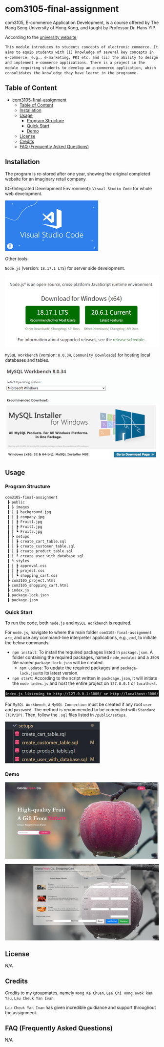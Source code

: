 # com3105-final-assignment

com3105, E-commerce Application Development, is a course offered by The Hang Seng University of Hong Kong, and taught by Professor Dr. Hans YIP. 

According to the [university website](https://www.hsu.edu.hk/en/academic-programmes/undergraduate/ahcc/academic-structure/?shortname=COM3105&cid=2101), 

`
This module introduces to students concepts of electronic commerce. It aims to equip students with (i) knowledge of several key concepts in e-commerce, e.g., e-marketing, PKI etc. and (ii) the ability to design and implement e-commerce applications. There is a project in the module requiring students to develop an e-commerce application, which consolidates the knowledge they have learnt in the programme.
`

## Table of Content
- [com3105-final-assignment](#com3105-final-assignment)
  - [Table of Content](#table-of-content)
  - [Installation](#installation)
  - [Usage](#usage)
    - [Program Structure](#program-structure)
    - [Quick Start](#quick-start)
    - [Demo](#demo)
  - [License](#license)
  - [Credits](#credits)
  - [FAQ (Frequently Asked Questions)](#faq-frequently-asked-questions)

## Installation

The program is re-stored after one year, showing the original completed website for an imaginary retail company.

IDE(Integrated Development Environment): `Visual Studio Code` for whole web development.

![Alt text](/markdown_images/vsc.png)

Other tools: 

`Node.js` (version: `18.17.1 LTS`) for server side development.

![Alt text](/markdown_images/nodejs.png)

`MySQL Workbench` (version: `8.0.34`, `Community Downloads`) for hosting local databases and tables.

![Alt text](/markdown_images/mysql-workbench.png)


## Usage

### Program Structure

```
com3105-final-assignment
 ┣ public
 ┃ ┣ images
 ┃ ┃ ┣ background.jpg
 ┃ ┃ ┣ company.jpg
 ┃ ┃ ┣ Fruit1.jpg
 ┃ ┃ ┣ Fruit2.jpg
 ┃ ┃ ┗ Fruit3.jpg
 ┃ ┣ setups
 ┃ ┃ ┣ create_cart_table.sql
 ┃ ┃ ┣ create_customer_table.sql
 ┃ ┃ ┣ create_product_table.sql
 ┃ ┃ ┗ create_user_with_database.sql
 ┃ ┗ styles
 ┃ ┃ ┣ approval.css
 ┃ ┃ ┣ project.css
 ┃ ┃ ┗ shopping_cart.css
 ┣ com3105_project.html
 ┣ com3105_shopping_cart.html
 ┣ index.js
 ┣ package-lock.json
 ┣ package.json
```

### Quick Start

To run the code, both `node.js` and `MySQL Workbench` is required. 

For `node.js`, navigate to where the main folder `com3105-final-assignment are`, and use any command-line interpreter applications, e.g., `cmd`, to initiate the below commands:

- `npm install`: To install the required packages listed in `package.json`. A folder containing the required packages, named `node_modules` and a `JSON` file named `package-lock.json` will be created.
  - `npm update`: To update the required packages and `package-lock.json`to its latest version.
- `npm start`: According to the script written in `packcage.json`, it will initiate the `node index.js` and host the entire project on `127.0.0.1` or `localhost`.

![Alt text](/markdown_images/successful-host.png)

For `MySQL Workbench`, a `MySQL Connection` must be created if any root `user` and `password`. The method is  recommended to be conencted with `Standard (TCP/IP)`. Then, follow the `.sql` files listed in `/public/setups`.

![Alt text](/markdown_images/setups.png)

### Demo

![Alt text](/markdown_images/project-screencap.png)

![Alt text](/markdown_images/cart-screencap.png)

## License

N/A

## Credits

Credits to my groupmates, namely `Wong Ka Chuen`, `Lee Chi Hong`, `Kwok kam Yau`, `Lau Cheuk Yan Ivan`.

`Lau Cheuk Yan Ivan` has given incredible guidiance and support throughout the assignment.

## FAQ (Frequently Asked Questions)

N/A